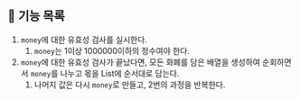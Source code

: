 ## 🚀 기능 목록

1. `money`에 대한 유효성 검사를 실시한다.
    1. `money`는 1이상 1000000이하의 정수여야 한다.
2. `money`에 대한 유효성 검사가 끝났다면, 모든 화폐를 담은 배열을 생성하여 순회하면서 `money`를 나누고 몫을 List에 순서대로 담는다.
    1. 나머지 값은 다시 `money`로 만들고, 2번의 과정을 반복한다.